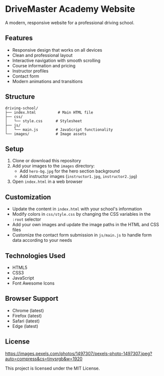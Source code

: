 # DriveMaster Academy Website

A modern, responsive website for a professional driving school.

## Features

- Responsive design that works on all devices
- Clean and professional layout
- Interactive navigation with smooth scrolling
- Course information and pricing
- Instructor profiles
- Contact form
- Modern animations and transitions

## Structure

```
driving-school/
├── index.html          # Main HTML file
├── css/
│   └── style.css      # Stylesheet
├── js/
│   └── main.js        # JavaScript functionality
└── images/            # Image assets
```

## Setup

1. Clone or download this repository
2. Add your images to the `images` directory:
   - Add `hero-bg.jpg` for the hero section background
   - Add instructor images (`instructor1.jpg`, `instructor2.jpg`)
3. Open `index.html` in a web browser

## Customization

- Update the content in `index.html` with your school's information
- Modify colors in `css/style.css` by changing the CSS variables in the `:root` selector
- Add your own images and update the image paths in the HTML and CSS files
- Customize the contact form submission in `js/main.js` to handle form data according to your needs

## Technologies Used

- HTML5
- CSS3
- JavaScript
- Font Awesome Icons

## Browser Support

- Chrome (latest)
- Firefox (latest)
- Safari (latest)
- Edge (latest)

## License
https://images.pexels.com/photos/1497307/pexels-photo-1497307.jpeg?auto=compress&cs=tinysrgb&w=1920

This project is licensed under the MIT License.
